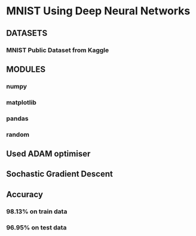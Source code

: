 # MNIST Using Deep Neural Networks
## DATASETS
### MNIST Public Dataset from Kaggle
## MODULES
### numpy
### matplotlib
### pandas
### random
## Used ADAM optimiser
## Sochastic Gradient Descent
## Accuracy
### 98.13% on train data
### 96.95% on test data
